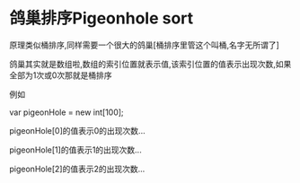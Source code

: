 # 鸽巢排序Pigeonhole sort

原理类似桶排序,同样需要一个很大的鸽巢[桶排序里管这个叫桶,名字无所谓了]

鸽巢其实就是数组啦,数组的索引位置就表示值,该索引位置的值表示出现次数,如果全部为1次或0次那就是桶排序

例如

var pigeonHole = new int[100];

pigeonHole[0]的值表示0的出现次数...

pigeonHole[1]的值表示1的出现次数...

pigeonHole[2]的值表示2的出现次数...

